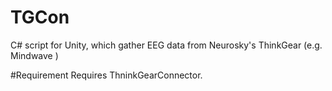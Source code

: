 # TGCon
C# script for Unity, which gather EEG data from Neurosky's ThinkGear (e.g. Mindwave )

#Requirement
Requires ThninkGearConnector.

